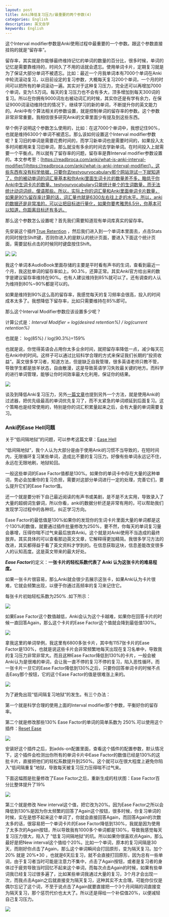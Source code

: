 ```yaml
---
layout: post
title: Anki降低复习压力/最重要的两个参数(4)
categories: English
description: 英文自学
keywords: English
---
```

这个Interval modifier参数是Anki使用过程中最重要的一个参数。跟这个参数直接挂钩的就是“留存率”。

留存率，其实就是你能够最终维持记忆的单词的数量的百分比，很多时候，单词的记忆是需要靠维持的，时间久了不用的话就会遗忘。使用单词卡片，定期复习就是为了保证大部分单词不被遗忘。比如：最近一个月我单词本有7000个单词在Anki中轮流滚动复习，以目前设定的复习参数，大概每天复习200个单词，一个月的时间可以把所有的单词滚动一遍。其实对于这种复习压力，完全还可以再增加7000个单词，变为1.5万词。每天的复习压力也不会有多大，顶多增加到每天300词的复习。所以在你拥有9000词左右被动词汇的时候，其实你还是有学有余力，在保证9000词滚动维持住的情况下，继续学习的新的单词，不断提升你的英文能力的。Anki中有个算法相关的参数设置，就是控制单词的留存率的参数。这个参数非常非常重要。我相信很多研究Anki的文章里面少有提及到这些东西。

举个例子说明这个参数怎么使用的，比如：在这7000个单词中，我想记住90%，也就是维持6300个单词不被遗忘。那么该如何设置这个Interval modifier参数呢？复习旧的单词是需要花费时间的，而学习新单词也是需要时间的，如果投入太多时间都用来复习旧单词，那么就没有多余的时间去学新单词。在时间投入上就需要一个平衡点。所以就有了留存率的问题，留存率是靠Interval modifier参数设置的。本文参考至：[https://readbroca.com/anki/what-is-anki-interval-modifier/](https://readbroca.com/anki/what-is-anki-interval-modifier/)，这些东西有没有科学依据，只要你去testyourvocabulary那个网站测试一下就知道了，你的被动单词的词汇量基本和你Anki里面生词卡片的数量差不多，略低于你Anki中生词卡片的数量。testyourvocabulary只能统计单个的生词数量，而无法统计动词词组，俚语那些。所以，实际上你的词汇量和Anki里面单词卡片数量，如果是90%留存率计算的话，词汇量也就是6300左右往上走的水平。所以，anki的数据还是非常准的，可以让把目标进行量化，如果你要考雅思6.5分，你基本可以知道，你距离目标还有多远。

那么这个参数怎么设置呢？首先我们需要知道现有单词库真实的留存率。

先安装这个插件[True Retention](https://ankiweb.net/shared/info/613684242) ，然后我们进入到一个单词本里面去，点击Stats的同时按住Shift键，否则你进入的是默认的统计页面，要进入下面这个统计页面，需要鼠标点击的时候同时键盘按住Shift。

<img src="https://cs-cn.top/images/posts/engliword_remain104.png"/>

<img src="https://cs-cn.top/images/posts/retention_914.png"/>

我这个单词本AudioBook里面存储的主要是平时看有声书的生词，查看到最近一个月，我这批单词的留存率如上。90.3%，还算正常。其实Anki官方给出来的数字是建议留存率维持在90%。也有人建议维持到85%就可以了。还有调查的人认为维持到80%~90%都是可以的。

如果是维持到90%这么高的留存率，我感觉每天的复习频率会很高，投入的时间成本太多了。我想降低下留存率，比如只需要维持在85%即可。

那么这个Interval Modifier参数应该设置多少呢？

计算公式是：*Interval Modifier = log(desired retention%) / log(current retention%)*

也就是： log(85%) / log(90.3%)=159% 

也就是说，你觉得英语会占用你太多业余时间，就把留存率降低一点，减少每天花在Anki中的时间。这样子可以通过比较科学合理的方式来保证我们长期的“投资收益”。英文很多学习者，知道方法，但是缺乏自我管理，很多英语老师只教不管，导致学生都是放羊状态，自由散漫，这是导致英语学习失败最关键的地方。而科学的进行单词管理，能够让你时间效率最大化利用，保证你的结果。

<img src="https://cs-cn.top/images/posts/liucunlv_544.png"/>



谈及到降低Anki复习压力，另外[一篇文章](https://cs-cn.top/2019/06/10/english-study-tools-anki/#%E4%BD%BF%E7%94%A8anki%E8%BF%87%E6%BB%A4%E5%99%A8%E5%87%8F%E8%BD%BB%E5%A4%8D%E4%B9%A0%E5%8E%8B%E5%8A%9B)也提到另外一个方法，就是使用Anki的过滤器，把优先级最高的单词优先复习了，而不太紧急的单词顺延到后面复习。这个策略也是经常使用的，特别是你的词汇积累量起来之后，会有大量的单词需要复习。

### Anki的Ease Hell问题



关于“低间隔地狱”的问题，可以参考这篇文章：[Ease Hell](https://readbroca.com/anki/ease-hell/) 

“低间隔地狱”，我个人认为大部分是由于使用Anki的习惯不当导致的，在短时间内，无限循环复习某些单词，造成比不要的复习压力。好像有些单词永远记不住，永远在无限地刷，地狱轮回。

一般这些单词的Ease Factor值都是130%。如果你的单词卡中存在大量的这种单词，势必会加重你的复习负担，需要对这部分单词进行一定的处理，完善它们，要么提升它们的Ease Factor值。

还一个就是要分析下自己最近阅读的有声书或美剧，是不是不太实用，导致录入了大量的超纲词生僻词，所以你看，anki的数据分析还是非常有用的，可以帮助我们发现学习过程中的各种坑，纠正学习方向。

Ease Factor的最低值是130%如果你的发现你的生词卡片里面大量的单词都是这个130%的数值，就要通过插件批量修改为250%，要不然，你每天的单词复习量会暴增，压得你喘不过气来最后放弃Anki。这个就是对Anki使用不当造成的最终放弃。其实具体的可以查看那边英文文章，它解释得更加精简。我很多学习方法的改进，其实都得益于看了英文资料才学到的。在信息获取这块，信息差能改变很多人的认知高度。这是英文带来的最大好处。

***Ease Factor***的定义：**一张卡片的轻松系数代表了 Anki 认为这张卡片的难易程度。**

如果一张卡片很容易，那么Anki就会很少去展示这张卡，如果Anki认为卡片很难，它就会频繁出现，以便于你通过高频率的复习来记住它。

每张卡片初始轻松系数为250% .如下所示：

<img src="https://cs-cn.top/images/posts/easy_factor_950.png"/>

如果Ease Factor这个数值越低，Anki会认为这个卡越难，如果你在回答卡片的时候一直回答Again，那么这个卡片的Ease Factor这个值就会降到最低值130%。

<img src="https://cs-cn.top/images/posts/Easy_Factor435.png"/>

拿我这里的单词举例，我这里有6800多张卡片，其中有1157张卡片的Ease Factor是130%，也就是说这些卡片会非常频繁地每天出现在复习名单中，导致我的复习压力非常非常大。而且这种Ease Factor降低到130%的卡片，一般会被Anki认为是很难的单词，会让我一直不停的复习不停的复习，陷入恶性循环。而一张卡片一旦它的Ease Factor降低到130%之后，只要你回答单词卡的时候不点击Easy那个按钮，它的这个Ease Factor的值是很难涨上来的。

<img src="https://cs-cn.top/images/posts/easy_factor023.png"/>



为了避免出现“低间隔复习地狱“的发生。有三个办法：

第一个就是科学合理的使用上面的Interval modifier那个参数，平衡好你的留存率。

第二个就是修改那些130% Ease Factor的单词的简单系数为 250%.可以使用这个插件：[Reset Ease](https://ankiweb.net/shared/info/947935257)

<img src="https://cs-cn.top/images/posts/change_ease_factor3508.png"/>

安装好这个插件之后，到adds-on配置里面，查看这个插件的配置参数，默认情况下，这个插件会检测出你所有的单词卡片中Ease Factor的数值已经是130%的这批卡片，直接把他们的轻松系数提升到250%。这个就可以在很大程度上避免你陷入“低间隔重复”地狱，导致每天被复习压力压得喘不过气来。

下面这幅图是批量修改了Ease Factor之后，重新生成的柱状图：Ease Factor百分比整体提升了19%

<img src="https://cs-cn.top/images/posts/easy_value13.png"/>

第三个就是修改 New interval这个值，把它改为20%。因为Ease Factor之所以会降低到130%是因为你太频繁的回答了Again这个按钮，很多时候，你复习单词的时候，实在是想不起来这个单词了，你就会直接回答Again，而回答Again的次数太多的话，很容易把一个单词卡片的Ease Factor降低到130%，我就是因为使用了太多次的Again按钮，所以导致我有1000多个单词都是130%，导致我感觉每天复习压力很大，陷入了 ”低复习间隔地狱“的坑。所以如果你很喜欢点Again，那么最好是把New interval这个值给个20%。比如一个单词，原本的复习间隔是30天，而刚好你点击了Again，那么这个单词瞬间会打回原形，变为隔天复习。加个20% 就是 20%*30 ，也就是6天后复习，就不会直接打回原形，因为总有一些单词，由于复习者当时可能是注意力不集中，点击了Again按钮，或者是复习者的身体过于疲劳导致当时回忆不起来这个单词，而每次点击Again的时候，如果有些单词我已经复习过很多遍了，比如某些单词我通过大量的复习，3个月才会出现一次，而我点击Again之后就直接变为隔天复习，这种其实不太合理。可能你仅仅是偶尔忘记了这个词，不至于说点击了Again就要直接把一个3个月间隔的词直接变为隔天复习，那个惩罚代价也太大了。所以还是得给一个补偿值20%，以便减轻自己复习压力。

<img src="https://cs-cn.top/images/posts/newinterval910.png"/>

